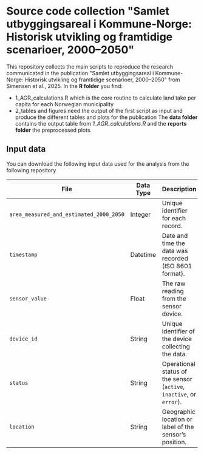 # Source code collection "Samlet utbyggingsareal i Kommune-Norge: Historisk utvikling og framtidige scenarioer, 2000–2050"

This repository collects the main scripts to reproduce the research communicated in the publication "Samlet utbyggingsareal i Kommune-Norge: Historisk utvikling og framtidige scenarioer, 2000–2050" from Simensen et al., 2025. 
In the **R folder** you find:
* 1_AGR_calculations.R which is the core routine to calculate land take per capita for each Norwegian municipality
* 2_tables and figures need the output of the first script as input and produce the different tables and plots for the publication
The **data folder** contains the output table from *1_AGR_calculations.R* and the **reports folder** the preprocessed plots.

## Input data
You can download the following input data used for the analysis from the following repository


| File    | Data Type | Description                                                                 |
|------------------|------------|-----------------------------------------------------------------------------|
| `area_measured_and_estimated_2000_2050`             | Integer    | Unique identifier for each record.                                         |
| `timestamp`      | Datetime   | Date and time the data was recorded (ISO 8601 format).                     |
| `sensor_value`   | Float      | The raw reading from the sensor device.                                    |
| `device_id`      | String     | Unique identifier of the device collecting the data.                       |
| `status`         | String     | Operational status of the sensor (`active`, `inactive`, or `error`).      |
| `location`       | String     | Geographic location or label of the sensor’s position.                    |
